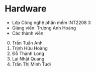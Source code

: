 Hardware
=======
- Lớp Công nghệ phần mềm INT2208 3
- Giảng viên: Trương Anh Hoàng
- Các thành viên:

0.  Trần Tuấn Anh
0.  Trịnh Hữu Hoàng
0.  Đỗ Thành Long
0.  Lại Nhật Quang
0.  Trần Thị Minh Tươi
